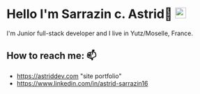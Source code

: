# Hello I'm **Sarrazin c. Astrid**👋 <img src="https://media.giphy.com/media/hvRJCLFzcasrR4ia7z/giphy.gif" width="25px">
 I'm Junior full-stack developer and I live in Yutz/Moselle, France.
<!--
**astridCS/astridCS** is a ✨ _special_ ✨ repository because its `README.md` (this file) appears on your GitHub profile.

Here are some ideas to get you started:

- 🔭 I’m currently working on ...
- 🌱 I’m currently learning ...
- 👯 I’m looking to collaborate on ...
- 🤔 I’m looking for help with ...
- 💬 Ask me about ...
-->
 ## How to reach me: 📫 
- https://astriddev.com "site portfolio"
- https://www.linkedin.com/in/astrid-sarrazin16
  <!--
- 😄 Pronouns: ...
- ⚡ Fun fact: ...
-->
